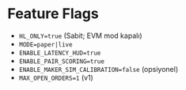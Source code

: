 # Feature Flags

- `HL_ONLY=true` (Sabit; EVM mod kapalı)
- `MODE=paper|live`
- `ENABLE_LATENCY_HUD=true`
- `ENABLE_PAIR_SCORING=true`
- `ENABLE_MAKER_SIM_CALIBRATION=false` (opsiyonel)
- `MAX_OPEN_ORDERS=1` (v1)

